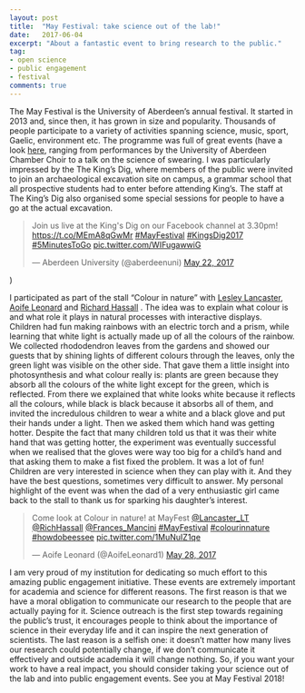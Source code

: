 ```yaml
---
layout: post
title:  "May Festival: take science out of the lab!"
date:   2017-06-04
excerpt: "About a fantastic event to bring research to the public."
tag: 
- open science
- public engagement
- festival
comments: true
---
```


The May Festival is the University of Aberdeen’s annual festival. It started in 2013 and, since then, it has grown in size and popularity. Thousands of people participate to a variety of activities spanning science, music, sport, Gaelic, environment etc.  The programme was full of great events (have a look [here](https://www.abdn.ac.uk/mayfestival/documents/May_Festival_2017_Programme_2017WEB.pdf), ranging from performances by the University of Aberdeen Chamber Choir to a talk on the science of swearing. I was particularly impressed by the The King’s Dig, where members of the public were invited to join an archaeological excavation site on campus, a grammar school that all prospective students had to enter before attending King’s. The staff at The King’s Dig also organised some special sessions for people to have a go at the actual excavation.
<blockquote class="twitter-tweet" data-lang="en"><p lang="en" dir="ltr">Join us live at the King&#39;s Dig on our Facebook channel at 3.30pm! <a href="https://t.co/MEmA8qGwMr">https://t.co/MEmA8qGwMr</a> <a href="https://twitter.com/hashtag/MayFestival?src=hash">#MayFestival</a> <a href="https://twitter.com/hashtag/KingsDig2017?src=hash">#KingsDig2017</a> <a href="https://twitter.com/hashtag/5MinutesToGo?src=hash">#5MinutesToGo</a> <a href="https://t.co/WIFugawwiG">pic.twitter.com/WIFugawwiG</a></p>&mdash; Aberdeen University (@aberdeenuni) <a href="https://twitter.com/aberdeenuni/status/866661258896039937">May 22, 2017</a></blockquote>
<script async src="//platform.twitter.com/widgets.js" charset="utf-8"></script>)

I participated as part of   the stall “Colour in nature” with [Lesley Lancaster](https://twitter.com/Lancaster_LT?lang=en-gb), [Aoife Leonard](https://twitter.com/AoifeLeonard1?lang=en-gb) and [Richard Hassall](https://twitter.com/RichHassall?lang=en-gb)
. The idea was to explain what colour is and what role it plays in natural processes with interactive displays. Children had fun making rainbows with an electric torch and a prism, while learning that white light is actually made up of all the colours of the rainbow. We collected rhododendron leaves from the gardens and showed our guests that by shining lights of different colours through the leaves, only the green light was visible on the other side. That gave them a little insight into photosynthesis and what colour really is: plants are green because they absorb all the colours of the white light except for the green, which is reflected. From there we explained that white looks white because it reflects all the colours, while black is black because it absorbs all of them, and invited the incredulous children to wear a white and a black glove and put their hands under a light. Then we asked them which hand was getting hotter. Despite the fact that many children told us that it was their white hand that was getting hotter, the experiment was eventually successful when we realised that the gloves were way too big for a child’s hand and that asking them to make a fist fixed the problem. It was a lot of fun! Children are very interested in science when they can play with it. And they have the best questions, sometimes very difficult to answer. My personal highlight of the event was when the dad of a very enthusiastic girl came back to the stall to thank us for sparking his daughter’s interest.
<blockquote class="twitter-tweet" data-lang="en"><p lang="en" dir="ltr">Come look at Colour in nature! at MayFest <a href="https://twitter.com/Lancaster_LT">@Lancaster_LT</a> <a href="https://twitter.com/RichHassall">@RichHassall</a> <a href="https://twitter.com/Frances_Mancini">@Frances_Mancini</a> <a href="https://twitter.com/hashtag/MayFestival?src=hash">#MayFestival</a> <a href="https://twitter.com/hashtag/colourinnature?src=hash">#colourinnature</a> <a href="https://twitter.com/hashtag/howdobeessee?src=hash">#howdobeessee</a> <a href="https://t.co/1MuNuIZ1qe">pic.twitter.com/1MuNuIZ1qe</a></p>&mdash; Aoife Leonard (@AoifeLeonard1) <a href="https://twitter.com/AoifeLeonard1/status/868841804849967108">May 28, 2017</a></blockquote>
<script async src="//platform.twitter.com/widgets.js" charset="utf-8"></script>

I am very proud of my institution for dedicating so much effort to this amazing public engagement initiative. These events are extremely important for academia and science for different reasons. The first reason is that we have a moral obligation to communicate our research to the people that are actually paying for it. Science outreach is the first step towards regaining the public’s trust, it encourages people to think about the importance of science in their everyday life and it can inspire the next generation of scientists. The last reason is a selfish one: it doesn’t matter how many lives our research could potentially change, if we don’t communicate it effectively and outside academia it will change nothing. So, if you want your work to have a real impact, you should consider taking your science out of the lab and into public engagement events.
See you at May Festival 2018! 

